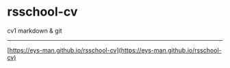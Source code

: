 # rsschool-cv
cv1 markdown &amp; git
____

[https://eys-man.github.io/rsschool-cv](https://eys-man.github.io/rsschool-cv)
